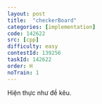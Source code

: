 ```yaml
---
layout: post
title:  "checkerBoard"
categories: [implementation]
code: 142622
src: [cpp]
difficulty: easy
contestId: 139256
taskId: 142622
order: H
noTrain: 1
---
```


Hiện thực như đề kêu.
